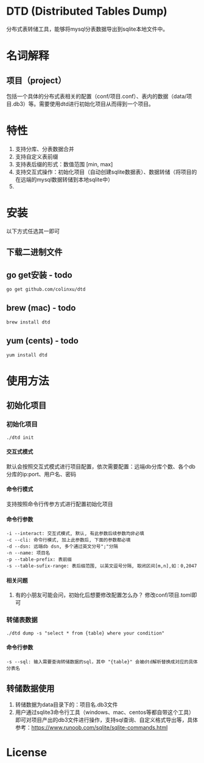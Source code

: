 # DTD (Distributed Tables Dump) 
分布式表转储工具，能够将mysql分表数据导出到sqlite本地文件中。

# 名词解释
## 项目（project）
包括一个具体的分布式表相关的配置（conf/项目.conf）、表内的数据（data/项目.db3）等。需要使用dtd进行初始化项目从而得到一个项目。


# 特性
1. 支持分库、分表数据合并
2. 支持自定义表前缀
3. 支持表后缀的形式：数值范围 [min, max]
4. 支持交互式操作：初始化项目（自动创建sqlite数据表）、数据转储（将项目的在远端的mysql数据转储到本地sqlite中）
5. 

# 安装
以下方式任选其一即可
## 下载二进制文件

## go get安装 - todo
```shell
go get github.com/colinxu/dtd
```

## brew (mac)  - todo
```shell
brew install dtd
```
## yum (cents) - todo
```shell
yum install dtd
```

# 使用方法
## 初始化项目

### 初始化项目
```shell
./dtd init
```
#### 交互式模式
默认会按照交互式模式进行项目配置，依次需要配置：远端db分库个数、各个db分库的ip:port、用户名、密码

#### 命令行模式
支持按照命令行传参方式进行配置初始化项目

#### 命令行参数
```
-i --interact: 交互式模式, 默认, 有此参数后续参数均非必填
-c --cli: 命令行模式, 加上此参数后, 下面的参数都必填
-d --dsn: 远端db dsn, 多个通过英文分号";"分隔 
-n --name: 项目名
-p --table-prefix: 表前缀
-s --table-sufix-range: 表后缀范围, 以英文逗号分隔, 取闭区间[m,n],如：0,2047
```
#### 相关问题
1. 有的小朋友可能会问，初始化后想要修改配置怎么办？
修改conf/项目.toml即可

### 转储表数据
```shell
./dtd dump -s "select * from {table} where your condition"
```

#### 命令行参数
```
-s --sql: 输入需要查询转储数据的sql，其中 "{table}" 会被dtd解析替换成对应的具体分表名
```

## 转储数据使用
1. 转储数据为data目录下的：项目名.db3文件
2. 用户通过sqlite3命令行工具（windows、mac、centos等都自带这个工具）即可对项目产出的db3文件进行操作，支持sql查询、自定义格式导出等，具体参考：https://www.runoob.com/sqlite/sqlite-commands.html

# License
